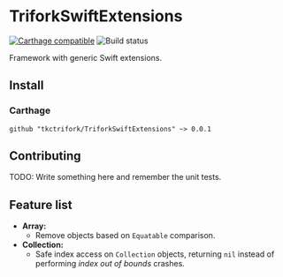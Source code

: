 # TriforkSwiftExtensions

[![Carthage compatible](https://img.shields.io/badge/Carthage-compatible-4BC51D.svg?style=flat)](https://github.com/Carthage/Carthage)
![Build status](https://api.travis-ci.org/tkctrifork/TriforkSwiftExtensions.svg?branch=master)


Framework with generic Swift extensions.

## Install

### Carthage
`github "tkctrifork/TriforkSwiftExtensions" ~> 0.0.1`


## Contributing
TODO: Write something here and remember the unit tests.


## Feature list

- **Array:**
  - Remove objects based on `Equatable` comparison.
- **Collection:**
  - Safe index access on `Collection` objects, returning `nil` instead of performing *index out of bounds* crashes.
